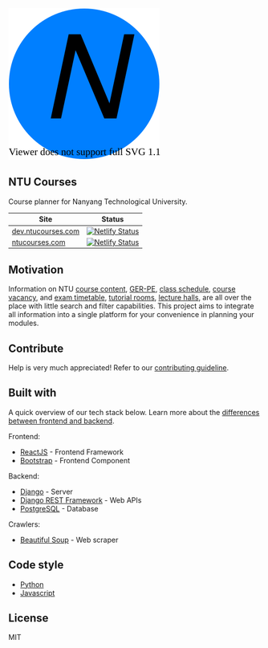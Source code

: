 ![logo](./design/mockups/ntumods_logo_150_150.svg)

## NTU Courses
Course planner for Nanyang Technological University.

|  Site | Status |
| - | - |
| [dev.ntucourses.com](https://dev.ntucourses.com) | [![Netlify Status](https://api.netlify.com/api/v1/badges/5d8074f4-a3ac-41be-93fc-a4ac9b9cc97b/deploy-status)](https://app.netlify.com/sites/ntucourses-dev/deploys) |
| [ntucourses.com](https://ntucourses.com) | [![Netlify Status](https://api.netlify.com/api/v1/badges/3a69872f-86d5-4ae3-9516-00336f755ee1/deploy-status)](https://app.netlify.com/sites/ntucourses/deploys) |

## Motivation
Information on NTU [course content](https://wish.wis.ntu.edu.sg/webexe/owa/aus_subj_cont.main/pls/webexe/AUS_SUBJ_CONT.instruction), [GER-PE](https://wish.wis.ntu.edu.sg/webexe/owa/aus_subj_cont2.main), [class schedule](https://wish.wis.ntu.edu.sg/webexe/owa/aus_schedule.main), [course vacancy](https://wish.wis.ntu.edu.sg/webexe/owa/aus_vacancy.check_vacancy), and [exam timetable](https://wis.ntu.edu.sg/webexe/owa/exam_timetable_und.main), [tutorial rooms](https://www.ntu.edu.sg/odfm/usefulinfo/academicfacilities/seatingcapacity/Pages/tr.aspx), [lecture halls](https://www.ntu.edu.sg/odfm/usefulinfo/academicfacilities/seatingcapacity/Pages/lt.aspx), are all over the place with little search and filter capabilities. This project aims to integrate all information into a single platform for your convenience in planning your modules.

## Contribute
Help is very much appreciated! Refer to our [contributing guideline](https://github.com/alanwuha/ntumods/blob/master/CONTRIBUTING.md).

## Built with
A quick overview of our tech stack below. Learn more about the [differences between frontend and backend](https://www.geeksforgeeks.org/frontend-vs-backend/).

Frontend:
- [ReactJS](https://reactjs.org/) - Frontend Framework
- [Bootstrap](https://getbootstrap.com) - Frontend Component

Backend:
- [Django](https://www.djangoproject.com) - Server
- [Django REST Framework](https://www.django-rest-framework.org/) - Web APIs
- [PostgreSQL](https://www.postgresql.org) - Database

Crawlers:
- [Beautiful Soup](https://pypi.org/project/beautifulsoup4/) - Web scraper

## Code style
- [Python](http://google.github.io/styleguide/pyguide.html)
- [Javascript](https://google.github.io/styleguide/jsguide.html)

## License
MIT
